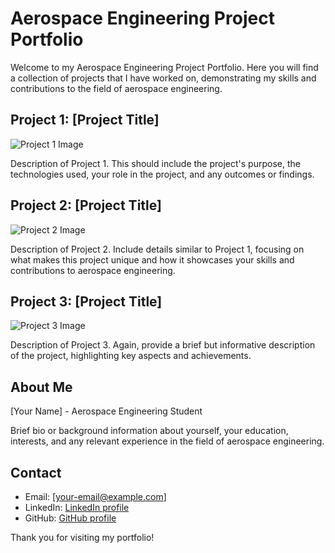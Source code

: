 # Aerospace Engineering Project Portfolio

Welcome to my Aerospace Engineering Project Portfolio. Here you will find a collection of projects that I have worked on, demonstrating my skills and contributions to the field of aerospace engineering.

## Project 1: [Project Title]

![Project 1 Image](link-to-project-1-image)

Description of Project 1. This should include the project's purpose, the technologies used, your role in the project, and any outcomes or findings.

## Project 2: [Project Title]

![Project 2 Image](link-to-project-2-image)

Description of Project 2. Include details similar to Project 1, focusing on what makes this project unique and how it showcases your skills and contributions to aerospace engineering.

## Project 3: [Project Title]

![Project 3 Image](link-to-project-3-image)

Description of Project 3. Again, provide a brief but informative description of the project, highlighting key aspects and achievements.

<!-- Repeat the pattern for more projects as needed -->

## About Me

[Your Name] - Aerospace Engineering Student

Brief bio or background information about yourself, your education, interests, and any relevant experience in the field of aerospace engineering.

## Contact

- Email: [your-email@example.com]
- LinkedIn: [LinkedIn profile](https://www.linkedin.com/in/yourprofile)
- GitHub: [GitHub profile](https://github.com/yourusername)

Thank you for visiting my portfolio!
